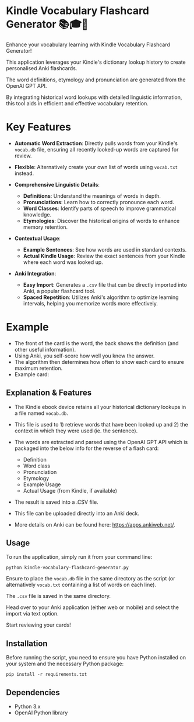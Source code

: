 # Kindle Vocabulary Flashcard Generator 📚🎓🧠
Enhance your vocabulary learning with Kindle Vocabulary Flashcard Generator!

This application leverages your Kindle's dictionary lookup history to create personalised Anki flashcards.

The word definitions, etymology and pronunciation are generated from the OpenAI GPT API. 

By integrating historical word lookups with detailed linguistic information, this tool aids in efficient and effective vocabulary retention.

# Key Features
- **Automatic Word Extraction**: Directly pulls words from your Kindle's `vocab.db` file, ensuring all recently looked-up words are captured for review.
- **Flexible**: Alternatively create your own list of words using `vocab.txt` instead. 

- **Comprehensive Linguistic Details**:
  - **Definitions**: Understand the meanings of words in depth.
  - **Pronunciations**: Learn how to correctly pronounce each word.
  - **Word Classes**: Identify parts of speech to improve grammatical knowledge.
  - **Etymologies**: Discover the historical origins of words to enhance memory retention.

- **Contextual Usage**:
  - **Example Sentences**: See how words are used in standard contexts.
  - **Actual Kindle Usage**: Review the exact sentences from your Kindle where each word was looked up.

- **Anki Integration**:
  - **Easy Import**: Generates a `.csv` file that can be directly imported into Anki, a popular flashcard tool.
  - **Spaced Repetition**: Utilizes Anki's algorithm to optimize learning intervals, helping you memorize words more effectively.


# Example
* The front of the card is the word, the back shows the definition (and other useful information). 
* Using Anki, you self-score how well you knew the answer.
* The algorithm then determines how often to show each card to ensure maximum retention. 
* Example card:


## Explanation & Features

- The Kindle ebook device retains all your historical dictionary lookups in a file named `vocab.db`. 
- This file is used to 1) retrieve words that have been looked up and 2) the context in which they were used (ie. the sentence).
- The words are extracted and parsed using the OpenAI GPT API which is packaged into the below info for the reverse of a flash card: 
    - Definition
    - Word class
    - Pronunciation 
    - Etymology 
    - Example Usage 
    - Actual Usage (from Kindle, if available)

- The result is saved into a .CSV file. 
- This file can be uploaded directly into an Anki deck. 
- More details on Anki can be found here: https://apps.ankiweb.net/. 

## Usage

To run the application, simply run it from your command line:

`python kindle-vocabulary-flashcard-generator.py`

Ensure to place the `vocab.db` file in the same directory as the script (or alternatively `vocab.txt` containing a list of words on each line). 

The `.csv` file is saved in the same directory. 

Head over to your Anki application (either web or mobile) and select the import via text option. 

Start reviewing your cards! 

## Installation

Before running the script, you need to ensure you have Python installed on your system and the necessary Python package:

```
pip install -r requirements.txt
```

## Dependencies

- Python 3.x
- OpenAI Python library
